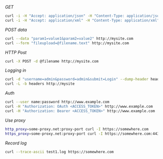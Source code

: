 *GET*
```bash
curl -i -H "Accept: application/json" -H "Content-Type: application/json" http://mysite.com
curl -i -H "Accept: application/xml" -H "Content-Type: application/xml" http://mysite.com
```

*POST data*
```bash
curl --data "param1=value1&param2=value2" http://mysite.com
curl --form "fileupload=@filename.text" http://mysite.com
```

*HTTP Post*
```bash
curl -X POST -d @filename http://mysite.com
```

*Logging in*
```bash
curl -d "username=admin&password=admin&submit=Login" --dump-header headers http://mysite.com/login
curl -L -b headers http://mysite
```

*Auth*
```bash
curl --user name:password http://www.example.com
curl -H "Authorization: OAuth <ACCESS_TOKEN>" http://www.example.com
curl -H "Authorization: Bearer <ACCESS_TOKEN>" http://www.example.com
```

*Use proxy*
```bash
http_proxy=some-proxy.net:proxy-port curl -I https://somewhere.com
https_proxy=some-proxy.net:proxy-port curl -I https://somewhere.com:443
```

*Record log*
```bash
curl --trace-ascii test1.log https://somewhere.com
```

